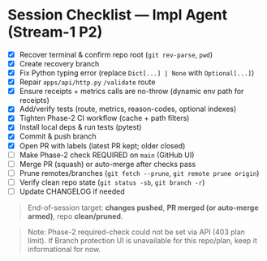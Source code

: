 # Session Checklist — Impl Agent (Stream-1 P2)

- [x] Recover terminal & confirm repo root (`git rev-parse`, `pwd`)
- [x] Create recovery branch
- [x] Fix Python typing error (replace `Dict[...] | None` with `Optional[...]`)
- [x] Repair `apps/api/http.py` `/validate` route
- [x] Ensure receipts + metrics calls are no-throw (dynamic env path for receipts)
- [x] Add/verify tests (route, metrics, reason-codes, optional indexes)
- [x] Tighten Phase-2 CI workflow (cache + path filters)
- [x] Install local deps & run tests (pytest)
- [x] Commit & push branch
- [x] Open PR with labels (latest PR kept; older closed)
- [ ] Make Phase-2 check REQUIRED on `main` (GitHub UI)
- [ ] Merge PR (squash) or auto-merge after checks pass
- [ ] Prune remotes/branches (`git fetch --prune`, `git remote prune origin`)
- [ ] Verify clean repo state (`git status -sb`, `git branch -r`)
- [ ] Update CHANGELOG if needed

> End-of-session target: **changes pushed**, **PR merged (or auto-merge armed)**, repo **clean/pruned**.

> Note: Phase-2 required-check could not be set via API (403 plan limit).
> If Branch protection UI is unavailable for this repo/plan, keep it informational for now.

